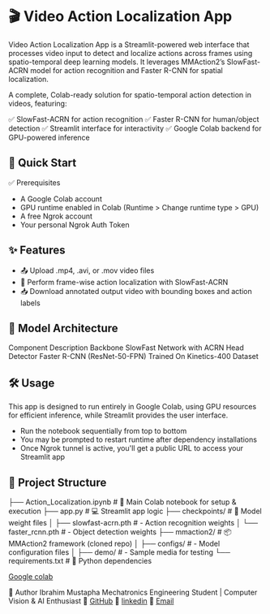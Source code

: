 # 🎬 Video Action Localization App
Video Action Localization App is a Streamlit-powered web interface that processes video input to detect and localize actions across frames using spatio-temporal deep learning models. It leverages MMAction2’s SlowFast-ACRN model for action recognition and Faster R-CNN for spatial localization.

A complete, Colab-ready solution for spatio-temporal action detection in videos, featuring:

✅ SlowFast-ACRN for action recognition
✅ Faster R-CNN for human/object detection
✅ Streamlit interface for interactivity
✅ Google Colab backend for GPU-powered inference

## 🚀 Quick Start
✅ Prerequisites
- A Google Colab account
- GPU runtime enabled in Colab (Runtime > Change runtime type > GPU)
- A free Ngrok account
- Your personal Ngrok Auth Token

## ✨ Features
- 📤 Upload .mp4, .avi, or .mov video files
- 🧠 Perform frame-wise action localization with SlowFast-ACRN
- 📥 Download annotated output video with bounding boxes and action labels

## 🧠 Model Architecture
Component	Description
Backbone	SlowFast Network with ACRN Head
Detector	Faster R-CNN (ResNet-50-FPN)
Trained On	Kinetics-400 Dataset

## 🛠️ Usage
This app is designed to run entirely in Google Colab, using GPU resources for efficient inference, while Streamlit provides the user interface.
- Run the notebook sequentially from top to bottom
- You may be prompted to restart runtime after dependency installations
- Once Ngrok tunnel is active, you'll get a public URL to access your Streamlit app

## 📁 Project Structure

├── Action_Localization.ipynb         # 🚀 Main Colab notebook for setup & execution
├── app.py                            # 💻 Streamlit app logic
├── checkpoints/                      # 🧠 Model weight files
│   ├── slowfast-acrn.pth             #    - Action recognition weights
│   └── faster_rcnn.pth              #    - Object detection weights
├── mmaction2/                        # 📦 MMAction2 framework (cloned repo)
│   ├── configs/                      #    - Model configuration files
│   ├── demo/                         #    - Sample media for testing
└── requirements.txt                  # 📌 Python dependencies

[Google colab](https://colab.research.google.com/drive/1_5k5CNtlGTmzqxFgkXAll-VXdB4l4KkJ#scrollTo=Uc_ZquyyK_Jk) 

👤 Author
Ibrahim Mustapha
Mechatronics Engineering Student | Computer Vision & AI Enthusiast
🔗 [GitHub](@ibraztech2)
🔗 [linkedin](https://www.linkedin.com/in/ibraztech)
📧 [Email](mustaphaibraz9@gmail.com)

